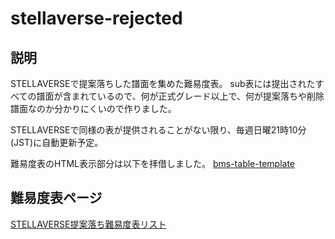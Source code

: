# stellaverse-rejected

## 説明

STELLAVERSEで提案落ちした譜面を集めた難易度表。
sub表には提出されたすべての譜面が含まれているので、何が正式グレード以上で、何が提案落ちや削除譜面なのか分かりにくいので作りました。

STELLAVERSEで同様の表が提供されることがない限り、毎週日曜21時10分(JST)に自動更新予定。

難易度表のHTML表示部分は以下を拝借しました。
[bms-table-template](https://github.com/ladymade-star/BMS-Table-Template)

## 難易度表ページ

[STELLAVERSE提案落ち難易度表リスト](https://neeted.github.io/stellaverse-rejected)
